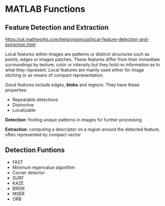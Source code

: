 # MATLAB Functions

## Feature Detection and Extraction

https://uk.mathworks.com/help/vision/ug/local-feature-detection-and-extraction.html

Local features within images are patterns or distinct structures such as points, edges or images patches. These features differ from their immediate surroundings by texture, color or intensity but they hold no information as to what they represent. Local features are mainly used either for image stiching or as means of compact representation.

Good features include edges, __blobs__ and regions. They have these properties:
- Repeatable detections
- Distinctive
- Localizable

__Detection__: finding unique patterns in images for further processing

__Extraction__: computing a descriptor on a region around the detected feature, often represented by compact vector 

## Detection Funtions

- FAST
- Minimum eigenvalue algorithm
- Corner detector
- SURF
- KAZE
- BRISK
- MSER
- ORB